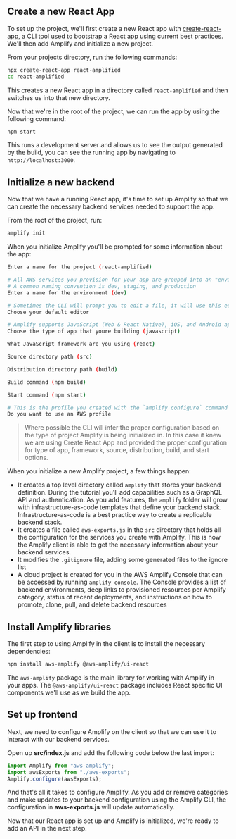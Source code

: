 
## Create a new React App

To set up the project, we'll first create a new React app with [create-react-app](https://reactjs.org/docs/create-a-new-react-app.html), a CLI tool used to bootstrap a React app using current best practices. We'll then add Amplify and initialize a new project.

From your projects directory, run the following commands:

```bash
npx create-react-app react-amplified
cd react-amplified
```

This creates a new React app in a directory called `react-amplified` and then switches us into that new directory.

Now that we're in the root of the project, we can run the app by using the following command:

```bash
npm start
```

This runs a development server and allows us to see the output generated by the build, you can see the running app by navigating to `http://localhost:3000`.

## Initialize a new backend

Now that we have a running React app, it's time to set up Amplify so that we can create the necessary backend services needed to support the app.

From the root of the project, run:

```bash
amplify init
```

When you initialize Amplify you'll be prompted for some information about the app:

```bash
Enter a name for the project (react-amplified)

# All AWS services you provision for your app are grouped into an "environment"
# A common naming convention is dev, staging, and production
Enter a name for the environment (dev)

# Sometimes the CLI will prompt you to edit a file, it will use this editor to open those files.
Choose your default editor

# Amplify supports JavaScript (Web & React Native), iOS, and Android apps
Choose the type of app that youre building (javascript)

What JavaScript framework are you using (react)

Source directory path (src)

Distribution directory path (build)

Build command (npm build)

Start command (npm start)

# This is the profile you created with the `amplify configure` command in the introduction step.
Do you want to use an AWS profile
```

> Where possible the CLI will infer the proper configuration based on the type of project Amplify is being initialized in. In this case it knew we are using Create React App and provided the proper configuration for type of app, framework, source, distribution, build, and start options.

When you initialize a new Amplify project, a few things happen:

- It creates a top level directory called `amplify` that stores your backend definition. During the tutorial you'll add capabilities such as a GraphQL API and authentication. As you add features, the `amplify` folder will grow with infrastructure-as-code templates that define your backend stack. Infrastructure-as-code is a best practice way to create a replicable backend stack.
- It creates a file called `aws-exports.js` in the `src` directory that holds all the configuration for the services you create with Amplify. This is how the Amplify client is able to get the necessary information about your backend services.
- It modifies the `.gitignore` file, adding some generated files to the ignore list
- A cloud project is created for you in the AWS Amplify Console that can be accessed by running `amplify console`. The Console provides a list of backend environments, deep links to provisioned resources per Amplify category, status of recent deployments, and instructions on how to promote, clone, pull, and delete backend resources

## Install Amplify libraries 

The first step to using Amplify in the client is to install the necessary dependencies:

```bash
npm install aws-amplify @aws-amplify/ui-react
```

The `aws-amplify` package is the main library for working with Amplify in your apps. The `@aws-amplify/ui-react` package includes React specific UI components we'll use as we build the app.

## Set up frontend

Next, we need to configure Amplify on the client so that we can use it to interact with our backend services.

Open up __src/index.js__ and add the following code below the last import:

```javascript
import Amplify from "aws-amplify";
import awsExports from "./aws-exports";
Amplify.configure(awsExports);
```

And that's all it takes to configure Amplify. As you add or remove categories and make updates to your backend configuration using the Amplify CLI, the configuration in __aws-exports.js__ will update automatically.

Now that our React app is set up and Amplify is initialized, we're ready to add an API in the next step.
